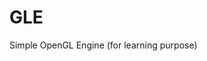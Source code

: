 <!--
 Copyright 2022 Canvas02 <Canvas02@protonmail.com>.
 SPDX-License-Identifier: MIT
-->

# GLE

Simple OpenGL Engine (for learning purpose)